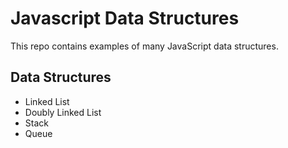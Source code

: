 # Javascript Data Structures

This repo contains examples of many JavaScript data structures.

## Data Structures

- Linked List
- Doubly Linked List
- Stack
- Queue

